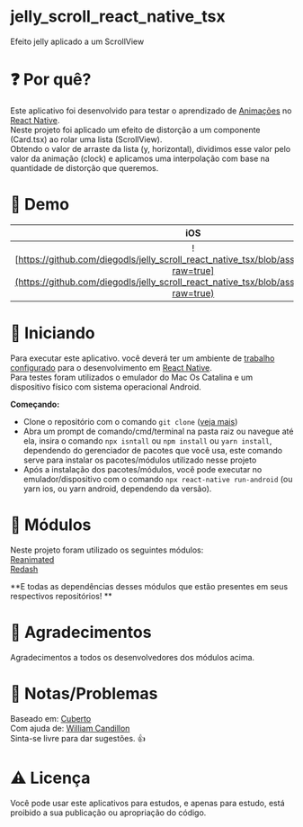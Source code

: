 # jelly_scroll_react_native_tsx
Efeito jelly aplicado a um ScrollView


# :question: Por quê? 
Este aplicativo foi desenvolvido para testar o aprendizado de [Animações](https://github.com/software-mansion/react-native-reanimated) no [React Native](https://reactnative.dev). </br>
Neste projeto foi aplicado um efeito de distorção a um componente (Card.tsx) ao rolar uma lista (ScrollView).</br>
Obtendo o valor de arraste da lista (y, horizontal), dividimos esse valor pelo valor da animação (clock) e aplicamos uma interpolação com base na quantidade de distorção que queremos.

# :iphone: Demo
iOS            |  Android
:-------------------------:|:-------------------------:
![https://github.com/diegodls/jelly_scroll_react_native_tsx/blob/assets/iOS_demo.gif?raw=true](https://github.com/diegodls/jelly_scroll_react_native_tsx/blob/assets/iOS_demo.gif?raw=true) | ![https://github.com/diegodls/jelly_scroll_react_native_tsx/blob/assets/android_demo.gif?raw=true](https://github.com/diegodls/jelly_scroll_react_native_tsx/blob/assets/android_demo.gif?raw=true)

# :rocket: Iniciando
Para executar este aplicativo. você deverá ter um ambiente de [trabalho configurado](https://www.google.com/) para o desenvolvimento em [React Native](https://reactnative.dev).</br>
Para testes foram utilizados o emulador do Mac Os Catalina e um dispositivo físico com sistema operacional Android.</br>

**Começando:**
* Clone o repositório com o comando `git clone` ([veja mais](https://help.github.com/pt/github/creating-cloning-and-archiving-repositories/cloning-a-repository))
* Abra um prompt de comando/cmd/terminal na pasta raiz ou navegue até ela, insira o comando `npx isntall` ou `npm install` ou `yarn install`, dependendo do gerenciador de pacotes que você usa, este comando serve para instalar os pacotes/módulos utilizado nesse projeto
* Após a instalação dos pacotes/módulos, você pode executar no emulador/dispositivo com o comando `npx react-native run-android` (ou yarn ios, ou yarn android, dependendo da versão).

# :nut_and_bolt: Módulos
Neste projeto foram utilizado os seguintes módulos:</br>
[Reanimated](https://github.com/software-mansion/react-native-reanimated)</br>
[Redash](https://wcandillon.github.io/react-native-redash/)</br>

**E todas as dependências desses módulos que estão presentes em seus respectivos repositórios! **

# :clap: Agradecimentos
Agradecimentos a todos os desenvolvedores dos módulos acima.

# :page_with_curl: Notas/Problemas
Baseado em: [Cuberto](https://twitter.com/cuberto/status/1290259328725852172)</br>
Com ajuda de: [William Candillon](https://www.youtube.com/watch?v=Xnj6uoW2PJM)</br>
Sinta-se livre para dar sugestões. :thumbsup:</br>

# :warning: Licença
Você pode usar este aplicativos para estudos, e apenas para estudo, está proibido a sua publicação ou apropriação do código.
